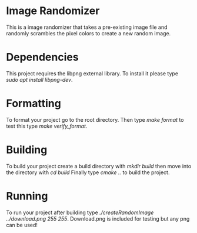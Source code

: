 # Image Randomizer

This is a image randomizer that takes a pre-existing image file and randomly scrambles the pixel colors to create a new random image.

# Dependencies

This project requires the libpng external library. To install it please type *sudo apt install libpng-dev*. 

# Formatting

To format your project go to the root directory. Then type *make format* to test this type *make verify_format*. 

# Building 

To build your project create a build directory with *mkdir build* then move into the directory with *cd build*
Finally type *cmake ..* to build the project.

# Running

To run your project after building type *./createRandomImage ../download.png 255 255*. Download.png is included for testing but any png can be used!

